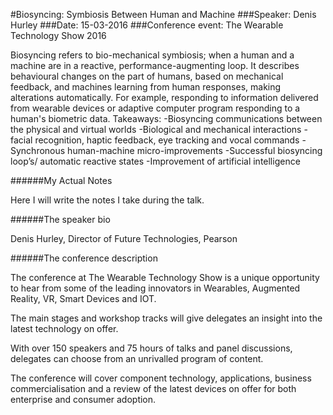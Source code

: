 #Biosyncing: Symbiosis Between Human and Machine
###Speaker: Denis Hurley
###Date: 15-03-2016
###Conference event: The Wearable Technology Show 2016

Biosyncing refers to bio-mechanical symbiosis; when a human and a machine are in a reactive, performance-augmenting loop. It describes behavioural changes on the part of humans, based on mechanical feedback, and machines learning from human responses, making alterations automatically. For example, responding to information delivered from wearable devices or adaptive computer program responding to a human's biometric data. 
Takeaways:
-Biosyncing communications between the physical and virtual worlds
-Biological and mechanical interactions - facial recognition, haptic feedback, eye tracking and vocal commands
-Synchronous human-machine micro-improvements
-Successful biosyncing loop’s/ automatic reactive states
-Improvement of artificial intelligence

######My Actual Notes

Here I will write the notes I take during the talk.

######The speaker bio

Denis Hurley, Director of Future Technologies, Pearson
 
######The conference description

The conference at The Wearable Technology Show is a unique opportunity to hear from some of the leading innovators in Wearables, Augmented Reality, VR, Smart Devices and IOT.

The main stages and workshop tracks will give delegates an insight into the latest technology on offer.

With over 150 speakers and 75 hours of talks and panel discussions, delegates can choose from an unrivalled program of content.

The conference will cover component technology, applications, business commercialisation and a review of the latest devices on offer for both enterprise and consumer adoption.
